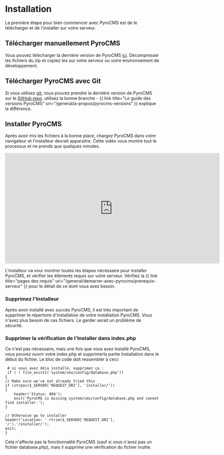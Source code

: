 # Installation

La première étape pour bien commencer avec PyroCMS est de le télécharger et de l'installer sur votre serveur. 

## Télécharger manuellement PyroCMS


Vous pouvez télécharger la dernière version de PyroCMS  <a href="http://github.com/pyrocms/pyrocms/zipball/v{{ variables:current_version }}">ici</a>. Décompresser les fichiers du zip et copiez les sur votre serveur ou votre environnement de développement. 
 
## Télécharger PyroCMS avec Git

Si vous utilisez [git](http://git-scm.com/), vous pouvez prendre la dernière version de PyroCMS sur le [GitHub repo](https://github.com/pyrocms/pyrocms).  utilisez la bonne branche - {{ link title="Le guide des versions PyroCMS" uri="/general/a-propos/pyrocms-versions" }} explique la différence.

## Installer PyroCMS


Après avoir mis les fichiers à la bonne place, chargez PyroCMS dans votre navigateur et l'installeur devrait apparaitre.
Cette vidéo vous montre tout le processus et ne prends que quelques minutes.

<iframe src="http://player.vimeo.com/video/33693492?title=0&amp;byline=0&amp;portrait=0&amp;color=ff9933" width="700" height="360" frameborder="0" webkitAllowFullScreen mozallowfullscreen allowFullScreen></iframe>  
  
 L'installeur va vour montrer toutes les étapes nécéssaire pour installer PyroCMS, et vérifier les éléments requis sur votre serveur.
 Vérifiez la 
{{ link title="pages des requis" uri="/general/demarrer-avec-pyrocms/prerequis-serveur" }} pour le détail de ce dont vous avez besoin.

### Supprimez l'Installeur


Après avoir installé avec succès PyroCMS, il est très important de supprimer le répertoire d'installation de votre installation PyroCMS. Vous n'avez plus besoin de ces fichiers. Le garder serait un problème de sécurité.

### Supprimer la vérification de l'Installer dans index.php

Ce n'est pas nécessaire, mais une fois que vous avez installé PyroCMS, vous pouvez ouvrir votre index.php et supprimerla partie Installation dans le début du fichier. Le bloc de code doit ressembler à ceci:

     # si vous avez déja installé, supprimez ça :
     if ( ! file_exists('system/cms/config/database.php'))
    {
	// Make sure we've not already tried this
	if (strpos($_SERVER['REQUEST_URI'], 'installer/'))
	{
		header('Status: 404');
		exit('PyroCMS is missing system/cms/config/database.php and cannot find installer.');
	}
	
	// Otherwise go to installer
	header('Location: '.rtrim($_SERVER['REQUEST_URI'], '/').'/installer/');
	exit;
    }

Cela n'affecte pas la fonctionnalité PyroCMS (sauf si vous n'avez pas un fichier database.php), mais il supprime une vérification du fichier inutile.